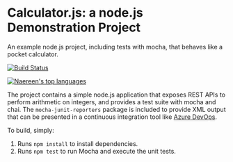 Calculator.js: a node.js Demonstration Project
==============================================
An example node.js project, including tests with mocha, that behaves like
a pocket calculator.

[![Build Status](https://dev.azure.com/petliura0962/Integrating%20External%20Source%20Control%20with%20Azure%20Pipelines/_apis/build/status/petliura.calculator?branchName=master)](https://dev.azure.com/petliura0962/Integrating%20External%20Source%20Control%20with%20Azure%20Pipelines/_build/latest?definitionId=10&branchName=master)

[![Naereen's top languages](https://github-readme-stats.vercel.app/api/top-langs/?username=Naereen&theme=blue-green)](https://github.com/anuraghazra/github-readme-stats)


The project contains a simple node.js application that exposes REST APIs
to perform arithmetic on integers, and provides a test suite with mocha
and chai.  The `mocha-junit-reporters` package is included to provide XML
output that can be presented in a continuous integration tool like
[Azure DevOps](https://azure.com/devops).

To build, simply:

1. Runs `npm install` to install dependencies.
2. Runs `npm test` to run Mocha and execute the unit tests.

